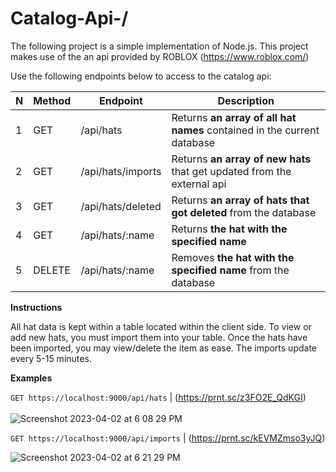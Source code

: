 # Catalog-Api-/

The following project is a simple implementation of Node.js. This project makes use of the an api provided by ROBLOX (https://www.roblox.com/)


Use the following endpoints below to access to the catalog api:

| N   | Method | Endpoint          | Description                                                             |
| --- | ------ | ----------------- | ----------------------------------------------------------------------- |
| 1   | GET    | /api/hats         | Returns **an array of all hat names** contained in the current database |
| 2   | GET    | /api/hats/imports | Returns **an array of new hats** that get updated from the external api |
| 3   | GET    | /api/hats/deleted | Returns **an array of hats that got deleted** from the database         |
| 4   | GET    | /api/hats/:name   | Returns **the hat with the specified name**                             |
| 5   | DELETE | /api/hats/:name   | Removes **the hat with the specified name** from the database           |

**Instructions**

All hat data is kept within a table located within the client side. To view or add new hats, you must import them into your table. Once the hats have been imported, you may view/delete the item as ease. The imports update every 5-15 minutes.




**Examples**

``GET https://localhost:9000/api/hats`` | (https://prnt.sc/z3FO2E_QdKGI) 
<br></br>
![Screenshot 2023-04-02 at 6 08 29 PM](https://user-images.githubusercontent.com/104395322/229381575-1831d0fe-7811-44da-a715-d198bfb212a2.png) 



``GET https://localhost:9000/api/imports`` | (https://prnt.sc/kEVMZmso3yJQ)

![Screenshot 2023-04-02 at 6 21 29 PM](https://user-images.githubusercontent.com/104395322/229382193-0f5b8fc6-915d-4859-b318-2e817a0c1f36.png)

